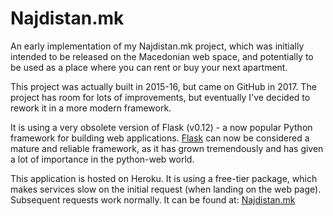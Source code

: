# Najdistan.mk

An early implementation of my Najdistan.mk project, which was initially intended to be released on the Macedonian web space, and potentially to be used as a place where you can rent or buy your next apartment.

This project was actually built in 2015-16, but came on GitHub in 2017. The project has room for lots of improvements, but eventually I've decided to rework it in a more modern framework.

It is using a very obsolete version of Flask (v0.12) - a now popular Python framework for building web applications. [Flask](https://flask.palletsprojects.com/en/1.1.x/) can now be considered a mature and reliable framework, as it has grown tremendously and has given a lot of importance in the python-web world.

This application is hosted on Heroku. It is using a free-tier package, which makes services slow on the initial request (when landing on the web page). Subsequent requests work normally. It can be found at: [Najdistan.mk](http://najdistan-mk.herokuapp.com)
